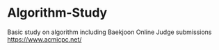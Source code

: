# Algorithm-Study
Basic study on algorithm including Baekjoon Online Judge submissions https://www.acmicpc.net/
